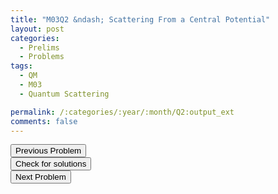 ```yaml
---
title: "M03Q2 &ndash; Scattering From a Central Potential"
layout: post
categories:
  - Prelims
  - Problems
tags:
  - QM
  - M03
  - Quantum Scattering

permalink: /:categories/:year/:month/Q2:output_ext
comments: false
---
```

<object data="2003M2Q.pdf" type="application/pdf" width="100%" height="500"></object>

<div class='navbar'>
	<div float='left'><button onclick="window.location='Q1.html'" >Previous Problem</button></div>
	<div float='center'><button onclick="window.location='https://princetonprelim.com/prelim/11/'">Check for solutions</button></div>
	<div float='right'><button onclick="window.location='Q3.html'" > Next Problem</button></div>
</div>
